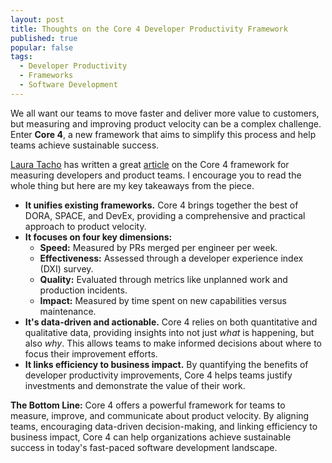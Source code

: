 ```yaml
---
layout: post
title: Thoughts on the Core 4 Developer Productivity Framework
published: true
popular: false
tags:
  - Developer Productivity
  - Frameworks
  - Software Development
---
```

We all want our teams to move faster and deliver more value to customers, but measuring and improving product velocity can be a complex challenge.  Enter **Core 4**, a new framework that aims to simplify this process and help teams achieve sustainable success.

[Laura Tacho](https://substack.com/@lauratacho) has written a great [article](https://www.lennysnewsletter.com/p/introducing-core-4-the-best-way-to) on the Core 4 framework for measuring developers and product teams. I encourage you to read the whole thing but here are my key takeaways from the piece.

* **It unifies existing frameworks.** Core 4 brings together the best of DORA, SPACE, and DevEx, providing a comprehensive and practical approach to product velocity. 
* **It focuses on four key dimensions:**
    * **Speed:** Measured by PRs merged per engineer per week. 
    * **Effectiveness:**  Assessed through a developer experience index (DXI) survey. 
    * **Quality:**  Evaluated through metrics like unplanned work and production incidents.
    * **Impact:**  Measured by time spent on new capabilities versus maintenance.
* **It's data-driven and actionable.** Core 4 relies on both quantitative and qualitative data, providing insights into not just *what* is happening, but also *why*. This allows teams to make informed decisions about where to focus their improvement efforts. 
* **It links efficiency to business impact.** By quantifying the benefits of developer productivity improvements, Core 4 helps teams justify investments and demonstrate the value of their work.

**The Bottom Line:** Core 4 offers a powerful framework for teams to measure, improve, and communicate about product velocity. By aligning teams, encouraging data-driven decision-making, and linking efficiency to business impact, Core 4 can help organizations achieve sustainable success in today's fast-paced software development landscape.
